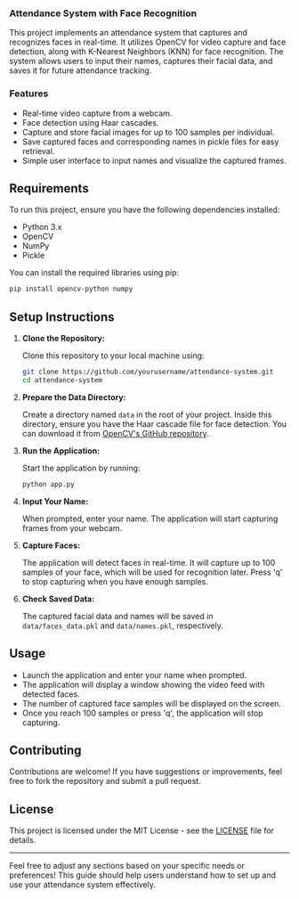 

### Attendance System with Face Recognition

This project implements an attendance system that captures and recognizes faces in real-time. It utilizes OpenCV for video capture and face detection, along with K-Nearest Neighbors (KNN) for face recognition. The system allows users to input their names, captures their facial data, and saves it for future attendance tracking.

### Features

- Real-time video capture from a webcam.
- Face detection using Haar cascades.
- Capture and store facial images for up to 100 samples per individual.
- Save captured faces and corresponding names in pickle files for easy retrieval.
- Simple user interface to input names and visualize the captured frames.

## Requirements

To run this project, ensure you have the following dependencies installed:

- Python 3.x
- OpenCV
- NumPy
- Pickle

You can install the required libraries using pip:

```bash
pip install opencv-python numpy
```

## Setup Instructions

1. **Clone the Repository:**

   Clone this repository to your local machine using:

   ```bash
   git clone https://github.com/yourusername/attendance-system.git
   cd attendance-system
   ```

2. **Prepare the Data Directory:**

   Create a directory named `data` in the root of your project. Inside this directory, ensure you have the Haar cascade file for face detection. You can download it from [OpenCV's GitHub repository](https://github.com/opencv/opencv/tree/master/data/haarcascades).

3. **Run the Application:**

   Start the application by running:

   ```bash
   python app.py
   ```

4. **Input Your Name:**

   When prompted, enter your name. The application will start capturing frames from your webcam.

5. **Capture Faces:**

   The application will detect faces in real-time. It will capture up to 100 samples of your face, which will be used for recognition later. Press 'q' to stop capturing when you have enough samples.

6. **Check Saved Data:**

   The captured facial data and names will be saved in `data/faces_data.pkl` and `data/names.pkl`, respectively.

## Usage

- Launch the application and enter your name when prompted.
- The application will display a window showing the video feed with detected faces.
- The number of captured face samples will be displayed on the screen.
- Once you reach 100 samples or press 'q', the application will stop capturing.

## Contributing

Contributions are welcome! If you have suggestions or improvements, feel free to fork the repository and submit a pull request.

## License

This project is licensed under the MIT License - see the [LICENSE](LICENSE) file for details.

---

Feel free to adjust any sections based on your specific needs or preferences! This guide should help users understand how to set up and use your attendance system effectively.
